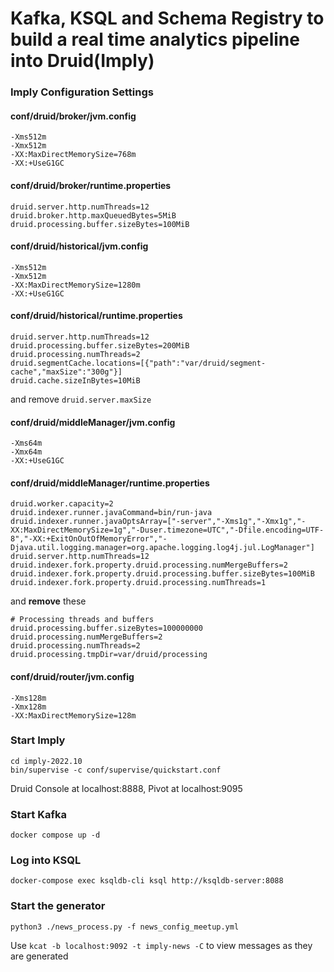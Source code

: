 # Kafka, KSQL and Schema Registry to build a real time analytics pipeline into Druid(Imply)

### Imply Configuration Settings

#### conf/druid/broker/jvm.config
```
-Xms512m
-Xmx512m
-XX:MaxDirectMemorySize=768m
-XX:+UseG1GC
```
#### conf/druid/broker/runtime.properties
```
druid.server.http.numThreads=12
druid.broker.http.maxQueuedBytes=5MiB
druid.processing.buffer.sizeBytes=100MiB
```
#### conf/druid/historical/jvm.config
```
-Xms512m
-Xmx512m
-XX:MaxDirectMemorySize=1280m
-XX:+UseG1GC
```
#### conf/druid/historical/runtime.properties
```
druid.server.http.numThreads=12
druid.processing.buffer.sizeBytes=200MiB
druid.processing.numThreads=2
druid.segmentCache.locations=[{"path":"var/druid/segment-cache","maxSize":"300g"}]
druid.cache.sizeInBytes=10MiB
```

and remove `druid.server.maxSize`

#### conf/druid/middleManager/jvm.config
```
-Xms64m
-Xmx64m
-XX:+UseG1GC
```
#### conf/druid/middleManager/runtime.properties
```
druid.worker.capacity=2
druid.indexer.runner.javaCommand=bin/run-java
druid.indexer.runner.javaOptsArray=["-server","-Xms1g","-Xmx1g","-XX:MaxDirectMemorySize=1g","-Duser.timezone=UTC","-Dfile.encoding=UTF-8","-XX:+ExitOnOutOfMemoryError","-Djava.util.logging.manager=org.apache.logging.log4j.jul.LogManager"]
druid.server.http.numThreads=12
druid.indexer.fork.property.druid.processing.numMergeBuffers=2
druid.indexer.fork.property.druid.processing.buffer.sizeBytes=100MiB
druid.indexer.fork.property.druid.processing.numThreads=1
```

and **remove** these
```
# Processing threads and buffers
druid.processing.buffer.sizeBytes=100000000
druid.processing.numMergeBuffers=2
druid.processing.numThreads=2
druid.processing.tmpDir=var/druid/processing
```
#### conf/druid/router/jvm.config
```
-Xms128m
-Xmx128m
-XX:MaxDirectMemorySize=128m
```
### Start Imply

```
cd imply-2022.10 
bin/supervise -c conf/supervise/quickstart.conf
```

Druid Console at localhost:8888, Pivot at localhost:9095

### Start Kafka

```
docker compose up -d
```



### Log into KSQL

```
docker-compose exec ksqldb-cli ksql http://ksqldb-server:8088
```

### Start the generator

```
python3 ./news_process.py -f news_config_meetup.yml
```

Use `kcat -b localhost:9092 -t imply-news -C` to view messages as they are generated
